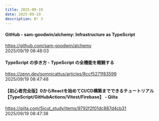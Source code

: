 ```yaml
---
title: 2025-09-19
date: 2025-09-19
description: B! 3
---
```


#### GitHub - sam-goodwin/alchemy: Infrastructure as TypeScript
https://github.com/sam-goodwin/alchemy<br>
2025/09/19 08:48:03<br>


#### TypeScript の歩き方 - TypeScript の全機能を概観する
https://zenn.dev/somnicattus/articles/8ccf5271f83599<br>
2025/09/19 08:47:48<br>


#### 【初心者完全版】0からReactを始めてCI/CD構築までできるチュートリアル【TypeScript/GitHubActions/Vitest/Firebase】 - Qiita
https://qiita.com/Sicut_study/items/9792f2f01dc887d4cb31<br>
2025/09/19 08:47:38<br>



